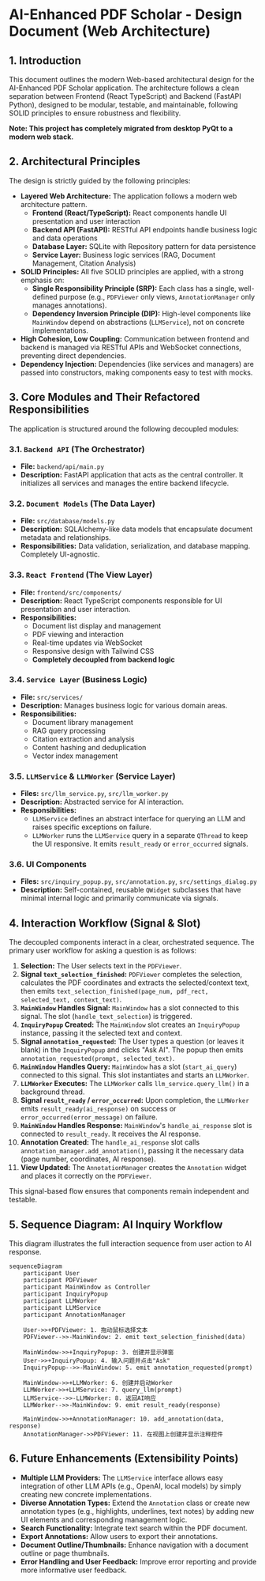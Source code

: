 # AI-Enhanced PDF Scholar - Design Document (Web Architecture)

## 1. Introduction

This document outlines the modern Web-based architectural design for the AI-Enhanced PDF Scholar application. The architecture follows a clean separation between Frontend (React TypeScript) and Backend (FastAPI Python), designed to be modular, testable, and maintainable, following SOLID principles to ensure robustness and flexibility.

**Note: This project has completely migrated from desktop PyQt to a modern web stack.**

## 2. Architectural Principles

The design is strictly guided by the following principles:

*   **Layered Web Architecture:** The application follows a modern web architecture pattern.
    *   **Frontend (React/TypeScript):** React components handle UI presentation and user interaction
    *   **Backend API (FastAPI):** RESTful API endpoints handle business logic and data operations
    *   **Database Layer:** SQLite with Repository pattern for data persistence
    *   **Service Layer:** Business logic services (RAG, Document Management, Citation Analysis)
*   **SOLID Principles:** All five SOLID principles are applied, with a strong emphasis on:
    *   **Single Responsibility Principle (SRP):** Each class has a single, well-defined purpose (e.g., `PDFViewer` only views, `AnnotationManager` only manages annotations).
    *   **Dependency Inversion Principle (DIP):** High-level components like `MainWindow` depend on abstractions (`LLMService`), not on concrete implementations.
*   **High Cohesion, Low Coupling:** Communication between frontend and backend is managed via RESTful APIs and WebSocket connections, preventing direct dependencies.
*   **Dependency Injection:** Dependencies (like services and managers) are passed into constructors, making components easy to test with mocks.

## 3. Core Modules and Their Refactored Responsibilities

The application is structured around the following decoupled modules:

### 3.1. `Backend API` (The Orchestrator)
*   **File:** `backend/api/main.py`
*   **Description:** FastAPI application that acts as the central controller. It initializes all services and manages the entire backend lifecycle.

### 3.2. `Document Models` (The Data Layer)
*   **File:** `src/database/models.py`
*   **Description:** SQLAlchemy-like data models that encapsulate document metadata and relationships.
*   **Responsibilities:** Data validation, serialization, and database mapping. Completely UI-agnostic.

### 3.3. `React Frontend` (The View Layer)
*   **File:** `frontend/src/components/`
*   **Description:** React TypeScript components responsible for UI presentation and user interaction.
*   **Responsibilities:**
    *   Document list display and management
    *   PDF viewing and interaction
    *   Real-time updates via WebSocket
    *   Responsive design with Tailwind CSS
    *   **Completely decoupled from backend logic**

### 3.4. `Service Layer` (Business Logic)
*   **File:** `src/services/`
*   **Description:** Manages business logic for various domain areas.
*   **Responsibilities:**
    *   Document library management
    *   RAG query processing  
    *   Citation extraction and analysis
    *   Content hashing and deduplication
    *   Vector index management

### 3.5. `LLMService` & `LLMWorker` (Service Layer)
*   **Files:** `src/llm_service.py`, `src/llm_worker.py`
*   **Description:** Abstracted service for AI interaction.
*   **Responsibilities:**
    *   `LLMService` defines an abstract interface for querying an LLM and raises specific exceptions on failure.
    *   `LLMWorker` runs the `LLMService` query in a separate `QThread` to keep the UI responsive. It emits `result_ready` or `error_occurred` signals.

### 3.6. UI Components
*   **Files:** `src/inquiry_popup.py`, `src/annotation.py`, `src/settings_dialog.py`
*   **Description:** Self-contained, reusable `QWidget` subclasses that have minimal internal logic and primarily communicate via signals.

## 4. Interaction Workflow (Signal & Slot)

The decoupled components interact in a clear, orchestrated sequence. The primary user workflow for asking a question is as follows:

1.  **Selection:** The User selects text in the `PDFViewer`.
2.  **Signal `text_selection_finished`:** `PDFViewer` completes the selection, calculates the PDF coordinates and extracts the selected/context text, then emits `text_selection_finished(page_num, pdf_rect, selected_text, context_text)`.
3.  **`MainWindow` Handles Signal:** `MainWindow` has a slot connected to this signal. The slot (`handle_text_selection`) is triggered.
4.  **`InquiryPopup` Created:** The `MainWindow` slot creates an `InquiryPopup` instance, passing it the selected text and context.
5.  **Signal `annotation_requested`:** The User types a question (or leaves it blank) in the `InquiryPopup` and clicks "Ask AI". The popup then emits `annotation_requested(prompt, selected_text)`.
6.  **`MainWindow` Handles Query:** `MainWindow` has a slot (`start_ai_query`) connected to this signal. This slot instantiates and starts an `LLMWorker`.
7.  **`LLMWorker` Executes:** The `LLMWorker` calls `llm_service.query_llm()` in a background thread.
8.  **Signal `result_ready` / `error_occurred`:** Upon completion, the `LLMWorker` emits `result_ready(ai_response)` on success or `error_occurred(error_message)` on failure.
9.  **`MainWindow` Handles Response:** `MainWindow`'s `handle_ai_response` slot is connected to `result_ready`. It receives the AI response.
10. **Annotation Created:** The `handle_ai_response` slot calls `annotation_manager.add_annotation()`, passing it the necessary data (page number, coordinates, AI response).
11. **View Updated:** The `AnnotationManager` creates the `Annotation` widget and places it correctly on the `PDFViewer`.

This signal-based flow ensures that components remain independent and testable.

## 5. Sequence Diagram: AI Inquiry Workflow

This diagram illustrates the full interaction sequence from user action to AI response.

```mermaid
sequenceDiagram
    participant User
    participant PDFViewer
    participant MainWindow as Controller
    participant InquiryPopup
    participant LLMWorker
    participant LLMService
    participant AnnotationManager

    User->>+PDFViewer: 1. 拖动鼠标选择文本
    PDFViewer-->>-MainWindow: 2. emit text_selection_finished(data)
    
    MainWindow->>+InquiryPopup: 3. 创建并显示弹窗
    User->>+InquiryPopup: 4. 输入问题并点击"Ask"
    InquiryPopup-->>-MainWindow: 5. emit annotation_requested(prompt)
    
    MainWindow->>+LLMWorker: 6. 创建并启动Worker
    LLMWorker->>+LLMService: 7. query_llm(prompt)
    LLMService-->>-LLMWorker: 8. 返回AI响应
    LLMWorker-->>-MainWindow: 9. emit result_ready(response)
    
    MainWindow->>+AnnotationManager: 10. add_annotation(data, response)
    AnnotationManager->>PDFViewer: 11. 在视图上创建并显示注释控件
```

## 6. Future Enhancements (Extensibility Points)

*   **Multiple LLM Providers:** The `LLMService` interface allows easy integration of other LLM APIs (e.g., OpenAI, local models) by simply creating new concrete implementations.
*   **Diverse Annotation Types:** Extend the `Annotation` class or create new annotation types (e.g., highlights, underlines, text notes) by adding new UI elements and corresponding management logic.
*   **Search Functionality:** Integrate text search within the PDF document.
*   **Export Annotations:** Allow users to export their annotations.
*   **Document Outline/Thumbnails:** Enhance navigation with a document outline or page thumbnails.
*   **Error Handling and User Feedback:** Improve error reporting and provide more informative user feedback.
